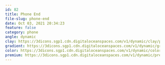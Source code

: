 ```yaml
---
id: 82
title: Phone End
file-slug: phone-end
date: Oct 03, 2021 20:34:23
feature: false
category: phone
angle: dynamic
clay: https://3dicons.sgp1.cdn.digitaloceanspaces.com/v1/dynamic/clay/phone-end-dynamic-clay.png
gradient: https://3dicons.sgp1.cdn.digitaloceanspaces.com/v1/dynamic/gradient/phone-end-dynamic-gradient.png
color: https://3dicons.sgp1.cdn.digitaloceanspaces.com/v1/dynamic/color/phone-end-dynamic-color.png
premium: https://3dicons.sgp1.cdn.digitaloceanspaces.com/v1/dynamic/premium/phone-end-dynamic-premium.png
---
```

